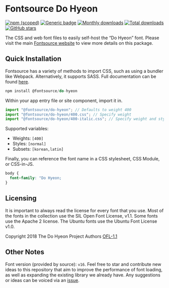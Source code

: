 # Fontsource Do Hyeon

[![npm (scoped)](https://img.shields.io/npm/v/@fontsource/do-hyeon?color=brightgreen)](https://www.npmjs.com/package/@fontsource/do-hyeon) [![Generic badge](https://img.shields.io/badge/fontsource-passing-brightgreen)](https://github.com/fontsource/fontsource) [![Monthly downloads](https://badgen.net/npm/dm/@fontsource/do-hyeon)](https://github.com/fontsource/fontsource) [![Total downloads](https://badgen.net/npm/dt/@fontsource/do-hyeon)](https://github.com/fontsource/fontsource) [![GitHub stars](https://img.shields.io/github/stars/fontsource/fontsource.svg?style=social&label=Star)](https://github.com/fontsource/fontsource/stargazers)

The CSS and web font files to easily self-host the “Do Hyeon” font. Please visit the main [Fontsource website](https://fontsource.org/fonts/do-hyeon) to view more details on this package.

## Quick Installation

Fontsource has a variety of methods to import CSS, such as using a bundler like Webpack. Alternatively, it supports SASS. Full documentation can be found [here](https://fontsource.org/docs/introduction).

```javascript
npm install @fontsource/do-hyeon
```

Within your app entry file or site component, import it in.

```javascript
import "@fontsource/do-hyeon"; // Defaults to weight 400
import "@fontsource/do-hyeon/400.css"; // Specify weight
import "@fontsource/do-hyeon/400-italic.css"; // Specify weight and style

```

Supported variables:
- Weights: `[400]`
- Styles: `[normal]`
- Subsets: `[korean,latin]`

Finally, you can reference the font name in a CSS stylesheet, CSS Module, or CSS-in-JS.

```css
body {
  font-family: "Do Hyeon;
}
```

## Licensing
It is important to always read the license for every font that you use.
Most of the fonts in the collection use the SIL Open Font License, v1.1. Some fonts use the Apache 2 license. The Ubuntu fonts use the Ubuntu Font License v1.0.

Copyright 2018 The Do Hyeon Project Authors
[OFL-1.1](http://scripts.sil.org/OFL)

## Other Notes
Font version (provided by source): `v16`.
Feel free to star and contribute new ideas to this repository that aim to improve the performance of font loading, as well as expanding the existing library we already have. Any suggestions or ideas can be voiced via an [issue](https://github.com/fontsource/fontsource/issues).